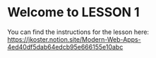 # Welcome to LESSON 1
You can find the instructions for the lesson here:
https://jkoster.notion.site/Modern-Web-Apps-4ed40df5dab64edcb95e666155e10abc